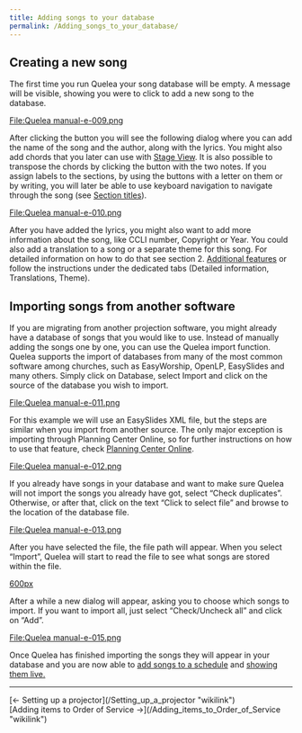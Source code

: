 ```yaml
---
title: Adding songs to your database
permalink: /Adding_songs_to_your_database/
---
```


Creating a new song
-------------------

The first time you run Quelea your song database will be empty. A message will be visible, showing you were to click to add a new song to the database.

[<File:Quelea> manual-e-009.png](/File:Quelea_manual-e-009.png "wikilink")

After clicking the button you will see the following dialog where you can add the name of the song and the author, along with the lyrics. You might also add chords that you later can use with [Stage View](/Stage_View "wikilink"). It is also possible to transpose the chords by clicking the button with the two notes. If you assign labels to the sections, by using the buttons with a letter on them or by writing, you will later be able to use keyboard navigation to navigate through the song (see [Section titles](/Section_titles "wikilink")).

[<File:Quelea> manual-e-010.png](/File:Quelea_manual-e-010.png "wikilink")

After you have added the lyrics, you might also want to add more information about the song, like CCLI number, Copyright or Year. You could also add a translation to a song or a separate theme for this song. For detailed information on how to do that see section 2. [Additional features](/Additional_features "wikilink") or follow the instructions under the dedicated tabs (Detailed information, Translations, Theme).

Importing songs from another software
-------------------------------------

If you are migrating from another projection software, you might already have a database of songs that you would like to use. Instead of manually adding the songs one by one, you can use the Quelea import function. Quelea supports the import of databases from many of the most common software among churches, such as EasyWorship, OpenLP, EasySlides and many others. Simply click on Database, select Import and click on the source of the database you wish to import.

[<File:Quelea> manual-e-011.png](/File:Quelea_manual-e-011.png "wikilink")

For this example we will use an EasySlides XML file, but the steps are similar when you import from another source. The only major exception is importing through Planning Center Online, so for further instructions on how to use that feature, check [Planning Center Online](/Planning_Center_Online "wikilink").

[<File:Quelea> manual-e-012.png](/File:Quelea_manual-e-012.png "wikilink")

If you already have songs in your database and want to make sure Quelea will not import the songs you already have got, select “Check duplicates”. Otherwise, or after that, click on the text “Click to select file” and browse to the location of the database file.

[<File:Quelea> manual-e-013.png](/File:Quelea_manual-e-013.png "wikilink")

After you have selected the file, the file path will appear. When you select “Import”, Quelea will start to read the file to see what songs are stored within the file.

[600px](/File:Quelea_manual-e-014.png "wikilink")

After a while a new dialog will appear, asking you to choose which songs to import. If you want to import all, just select “Check/Uncheck all” and click on “Add”.

[<File:Quelea> manual-e-015.png](/File:Quelea_manual-e-015.png "wikilink")

Once Quelea has finished importing the songs they will appear in your database and you are now able to [add songs to a schedule](/Adding_items_to_Order_of_Service#Adding_a_song "wikilink") and [showing them live.](/Showing_something_live "wikilink")

------------------------------------------------------------------------

<div style="text-align: left;">
[← Setting up a projector](/Setting_up_a_projector "wikilink") <span style="float:right;"> [Adding items to Order of Service →](/Adding_items_to_Order_of_Service "wikilink")</span>

</div>
